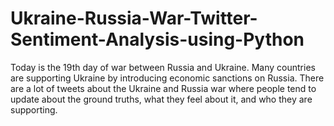 # Ukraine-Russia-War-Twitter-Sentiment-Analysis-using-Python
Today is the 19th day of war between Russia and Ukraine. Many countries are supporting Ukraine by introducing economic sanctions on Russia. There are a lot of tweets about the Ukraine and Russia war where people tend to update about the ground truths, what they feel about it, and who they are supporting.  

